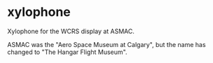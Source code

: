# xylophone
Xylophone for the WCRS display at ASMAC.

ASMAC was the "Aero Space Museum at Calgary", but the name has changed to "The Hangar Flight Museum".
